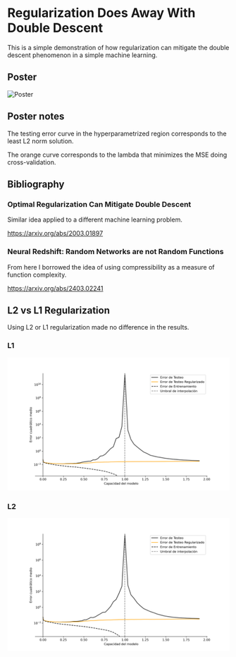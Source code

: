 # Regularization Does Away With Double Descent
This is a simple demonstration of how regularization can mitigate the double descent phenomenon in a simple machine learning.

## Poster
![Poster](poster.png)

## Poster notes
The testing error curve in the hyperparametrized region corresponds to the least L2 norm solution.

The orange curve corresponds to the lambda that minimizes the MSE doing cross-validation.


## Bibliography
### Optimal Regularization Can Mitigate Double Descent
Similar idea applied to a different machine learning problem.

https://arxiv.org/abs/2003.01897

### Neural Redshift: Random Networks are not Random Functions
From here I borrowed the idea of using compressibility as a measure of function complexity.

https://arxiv.org/abs/2403.02241


## L2 vs L1 Regularization
Using L2 or L1 regularization made no difference in the results.


### L1
![Lasso](double_descent_2D_lasso.png)

### L2
![Ridge](double_descent_2D_ridge.png)



